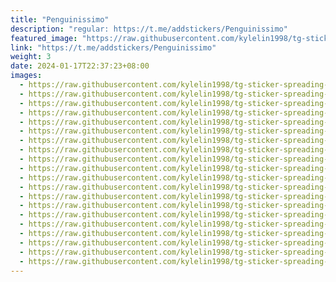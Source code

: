 ```yaml
---
title: "Penguinissimo"
description: "regular: https://t.me/addstickers/Penguinissimo"
featured_image: "https://raw.githubusercontent.com/kylelin1998/tg-sticker-spreading-worldwide-images/main/img/16160c82-8082-4abe-ba5b-999af1135303.jpg"
link: "https://t.me/addstickers/Penguinissimo"
weight: 3
date: 2024-01-17T22:37:23+08:00
images:
  - https://raw.githubusercontent.com/kylelin1998/tg-sticker-spreading-worldwide-images/main/img/16160c82-8082-4abe-ba5b-999af1135303.jpg
  - https://raw.githubusercontent.com/kylelin1998/tg-sticker-spreading-worldwide-images/main/img/61d68717-f74f-4fee-ba95-f5858a9da7ae.jpg
  - https://raw.githubusercontent.com/kylelin1998/tg-sticker-spreading-worldwide-images/main/img/9c944401-d996-487e-adeb-f6af5e3b7285.jpg
  - https://raw.githubusercontent.com/kylelin1998/tg-sticker-spreading-worldwide-images/main/img/d9a2e625-2124-4e40-a36c-03106f1af6a2.jpg
  - https://raw.githubusercontent.com/kylelin1998/tg-sticker-spreading-worldwide-images/main/img/9dd9cd87-65c0-419e-8fac-df520f64159d.jpg
  - https://raw.githubusercontent.com/kylelin1998/tg-sticker-spreading-worldwide-images/main/img/8d767fc4-ff9a-4c04-a609-ca75f367899b.jpg
  - https://raw.githubusercontent.com/kylelin1998/tg-sticker-spreading-worldwide-images/main/img/bb16f4c4-46d2-4dbd-a440-147e1c916691.jpg
  - https://raw.githubusercontent.com/kylelin1998/tg-sticker-spreading-worldwide-images/main/img/4aa43efd-eb20-4052-b732-7b32b88a13d5.jpg
  - https://raw.githubusercontent.com/kylelin1998/tg-sticker-spreading-worldwide-images/main/img/9c897ec5-d48a-4410-88b4-76086092f673.jpg
  - https://raw.githubusercontent.com/kylelin1998/tg-sticker-spreading-worldwide-images/main/img/607c9bcb-2012-49ac-9d26-84f3a4c0a786.jpg
  - https://raw.githubusercontent.com/kylelin1998/tg-sticker-spreading-worldwide-images/main/img/67a0b110-3a31-4594-bcdd-d34af88ab5e8.jpg
  - https://raw.githubusercontent.com/kylelin1998/tg-sticker-spreading-worldwide-images/main/img/e54c884c-b82c-4e6b-b12b-cfc56384ef9e.jpg
  - https://raw.githubusercontent.com/kylelin1998/tg-sticker-spreading-worldwide-images/main/img/fd86416d-7470-493c-8b8b-e9ff99248157.jpg
  - https://raw.githubusercontent.com/kylelin1998/tg-sticker-spreading-worldwide-images/main/img/bfea338d-6f97-440d-a5e4-838318b889c6.jpg
  - https://raw.githubusercontent.com/kylelin1998/tg-sticker-spreading-worldwide-images/main/img/55a42986-d99c-4a34-98a1-94791a0fa59b.jpg
  - https://raw.githubusercontent.com/kylelin1998/tg-sticker-spreading-worldwide-images/main/img/bb8e3029-fa16-4366-b6a8-fd7d44f94504.jpg
  - https://raw.githubusercontent.com/kylelin1998/tg-sticker-spreading-worldwide-images/main/img/66998f62-2ae4-45f2-8645-705b9babfc19.jpg
  - https://raw.githubusercontent.com/kylelin1998/tg-sticker-spreading-worldwide-images/main/img/2fdfe174-1c86-493f-9cd9-1a31633e2744.jpg
  - https://raw.githubusercontent.com/kylelin1998/tg-sticker-spreading-worldwide-images/main/img/d0938cff-a9c2-45f7-ba36-bd01fc667c85.jpg
  - https://raw.githubusercontent.com/kylelin1998/tg-sticker-spreading-worldwide-images/main/img/bce51e74-ddda-45b4-863d-c79029aa96e3.jpg
---
```

